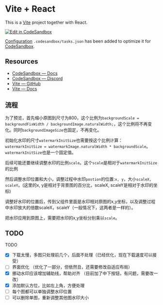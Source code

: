 # Vite + React

This is a [Vite](https://vitejs.dev) project together with React.

[![Edit in CodeSandbox](https://assets.codesandbox.io/github/button-edit-lime.svg)](https://codesandbox.io/p/github/codesandbox/codesandbox-template-vite-react/main)

[Configuration](https://codesandbox.io/docs/projects/learn/setting-up/tasks) `.codesandbox/tasks.json` has been added to optimize it for [CodeSandbox](https://codesandbox.io/dashboard).

## Resources

- [CodeSandbox — Docs](https://codesandbox.io/docs/learn)
- [CodeSandbox — Discord](https://discord.gg/Ggarp3pX5H)
- [Vite — GitHub](https://github.com/vitejs/vite)
- [Vite — Docs](https://vitejs.dev/guide/)

## 流程
为了预览，首先缩小原图到尺寸为800，这个比例为`backgroundScale = backgroundFixWidth / backgroundImage.naturalWidth;`，这个比例将不再变化。同时`backgroundImageSize`也固定，不再变化。

初始化水印的尺寸`watermarkInitSize`也需要按这个比例计算：`watermarkInitSize = watermarkImage.naturalWidth * backgroundScale`。`watermarkInitSize`也是一个固定值。

后续可能还要继续调整水印的比例`scale`。这个`scale`是相对于`watermarkInitSize`的比例

然后调整水印位置和大小，调整过程中水印`postion`的位置:`x, y`，大小`scaleX, scaleY`。(这里的x, y是相对于背景图的百分比，scaleX, scaleY是相对于水印的坐标)

调整好水印的位置后，传到父组件里面是水印相对原图的x,y坐标，以及调整过程中水印放大的倍数scaleX，scaleY（一般情况下，这两者是一样的）。

把水印应用到原图上，需要把水印的x,y坐标分别乘以`scale`。

## TODO
TODO 
- [x] 下载太慢，多图只处理前几个，后面不处理（已经优化，现在下载速度可以接受）
- [ ] 界面优化 （优化了一部分，但依然丑，还需要修改自适应布局）
- [x] 挪动水印应该增加辅助线，帮助对齐 （目前加了中下按钮，有问题，需要改一改）
- [x] 添加默认方位，比如左上角，方便处理
- [ ] 每个图都可以单独调整水印位置
- [ ] 可以删除单图，重新调整其他图水印大小
